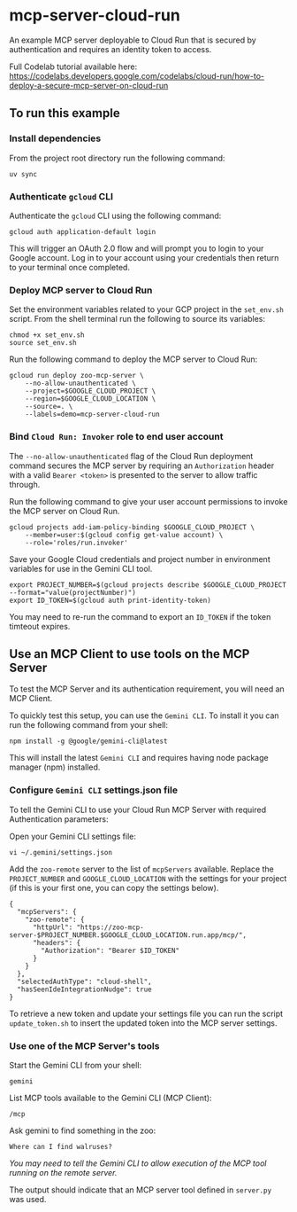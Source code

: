 # mcp-server-cloud-run

An example MCP server deployable to Cloud Run that is secured by authentication and requires an identity token to access.

Full Codelab tutorial available here:
https://codelabs.developers.google.com/codelabs/cloud-run/how-to-deploy-a-secure-mcp-server-on-cloud-run

## To run this example

### Install dependencies
From the project root directory run the following command:

```
uv sync
```

### Authenticate `gcloud` CLI
Authenticate the `gcloud` CLI using the following command:
```
gcloud auth application-default login
```

This will trigger an OAuth 2.0 flow and will prompt you to login to your Google account. Log in to your account using your credentials then return to your terminal once completed.

### Deploy MCP server to Cloud Run
Set the environment variables related to your GCP project in the `set_env.sh` script. From the shell terminal run the following to source its variables:
```
chmod +x set_env.sh
source set_env.sh
```

Run the following command to deploy the MCP server to Cloud Run:
```
gcloud run deploy zoo-mcp-server \
    --no-allow-unauthenticated \
    --project=$GOOGLE_CLOUD_PROJECT \
    --region=$GOOGLE_CLOUD_LOCATION \
    --source=. \
    --labels=demo=mcp-server-cloud-run
```

### Bind `Cloud Run: Invoker` role to end user account
The `--no-allow-unauthenticated` flag of the Cloud Run deployment command secures the MCP server by requiring an `Authorization` header with a valid `Bearer <token>` is presented to the server to allow traffic through.

Run the following command to give your user account permissions to invoke the MCP server on Cloud Run.
```
gcloud projects add-iam-policy-binding $GOOGLE_CLOUD_PROJECT \
    --member=user:$(gcloud config get-value account) \
    --role='roles/run.invoker'
```

Save your Google Cloud credentials and project number in environment variables for use in the Gemini CLI tool.
```
export PROJECT_NUMBER=$(gcloud projects describe $GOOGLE_CLOUD_PROJECT --format="value(projectNumber)")
export ID_TOKEN=$(gcloud auth print-identity-token)
```

You may need to re-run the command to export an `ID_TOKEN` if the token timteout expires.

## Use an MCP Client to use tools on the MCP Server
To test the MCP Server and its authentication requirement, you will need an MCP Client.

To quickly test this setup, you can use the `Gemini CLI`. To install it you can run the following command from your shell:
```
npm install -g @google/gemini-cli@latest
```

This will install the latest `Gemini CLI` and requires having node package manager (npm) installed.

### Configure `Gemini CLI` settings.json file
To tell the Gemini CLI to use your Cloud Run MCP Server with required Authentication parameters:

Open your Gemini CLI settings file:
```
vi ~/.gemini/settings.json
```

Add the `zoo-remote` server to the list of `mcpServers` available. Replace the `PROJECT_NUMBER` and `GOOGLE_CLOUD_LOCATION` with the settings for your project (if this is your first one, you can copy the settings below).
```
{
  "mcpServers": {
    "zoo-remote": {
      "httpUrl": "https://zoo-mcp-server-$PROJECT_NUMBER.$GOOGLE_CLOUD_LOCATION.run.app/mcp/",
      "headers": {
        "Authorization": "Bearer $ID_TOKEN"
      }
    }
  },
  "selectedAuthType": "cloud-shell",
  "hasSeenIdeIntegrationNudge": true
}
```

To retrieve a new token and update your settings file you can run the script `update_token.sh` to insert the updated token into the MCP server settings.

### Use one of the MCP Server's tools
Start the Gemini CLI from your shell:
```
gemini
```

List MCP tools available to the Gemini CLI (MCP Client):
```
/mcp
```

Ask gemini to find something in the zoo:
```
Where can I find walruses?
```
*You may need to tell the Gemini CLI to allow execution of the MCP tool running on the remote server.*

The output should indicate that an MCP server tool defined in `server.py` was used.
